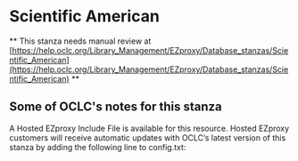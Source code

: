 # Scientific American
** This stanza needs manual review at [https://help.oclc.org/Library_Management/EZproxy/Database_stanzas/Scientific_American](https://help.oclc.org/Library_Management/EZproxy/Database_stanzas/Scientific_American) **

## Some of OCLC's notes for this stanza

A Hosted EZproxy Include File is available for this resource. Hosted EZproxy customers will receive automatic updates with OCLC&rsquo;s latest version of this stanza by adding the following line to config.txt:

&nbsp;

&nbsp;
